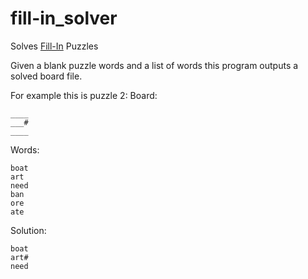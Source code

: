 # fill-in_solver
Solves [Fill-In](https://en.wikipedia.org/wiki/Fill-In_(puzzle)) Puzzles

Given a blank puzzle words and a list of words this program outputs a solved board file.

For example this is puzzle 2:
Board:
```
____
___#
____
```

Words:
```
boat
art
need
ban
ore
ate
```

Solution:
```
boat
art#
need
```
